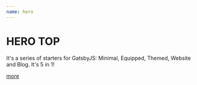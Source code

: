 ```yaml
---
name: hero
---
```


# HERO TOP

It's a series of starters for GatsbyJS: Minimal, Equipped, Themed, Website and Blog. It's 5 in 1!

[more](./about)
